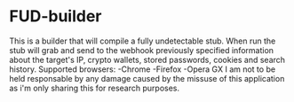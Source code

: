 # FUD-builder
This is a builder that will compile a fully undetectable stub.
When run the stub will grab and send to the webhook previously specified information about the target's IP, crypto wallets, stored passwords, cookies and search history.
Supported browsers:
-Chrome
-Firefox
-Opera GX
I am not to be held responsable by any damage caused by the missuse of this application as i'm only sharing this for research purposes.
